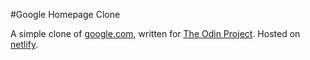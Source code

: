 #Google Homepage Clone

A simple clone of [google.com](https://google.com), written for [The Odin Project](https://www.theodinproject.com/courses/web-development-101/lessons/html-css). Hosted on [netlify](https://silly-einstein-5e7b71.netlify.com).

